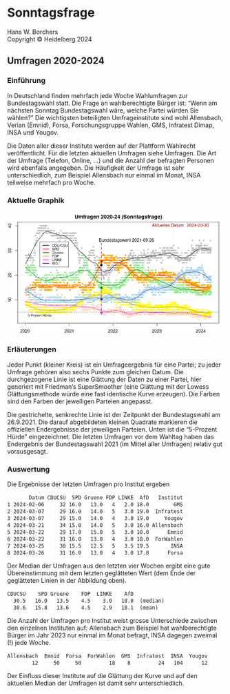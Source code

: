 # Sonntagsfrage

Hans W. Borchers\
Copyright © Heidelberg 2024

## Umfragen 2020-2024


### Einführung

In Deutschland finden mehrfach jede Woche Wahlumfragen zur Bundestagswahl statt. Die Frage an wahlberechtigte Bürger ist: “Wenn am nächsten Sonntag Bundestagswahl wäre, welche Partei würden Sie wählen?” Die wichtigsten beteiligten Umfrageinstitute sind wohl Allensbach, Verian (Emnid), Forsa, Forschungsgruppe Wahlen, GMS, Infratest Dimap, INSA und Yougov.

Die Daten aller dieser Institute werden auf der Plattform Wahlrecht veröffentlicht. Für die letzten aktuellen Umfragen siehe Umfragen. Die Art der Umfrage (Telefon, Online, …) und die Anzahl der befragten Personen wird ebenfalls angegeben. Die Häufigkeit der Umfrage ist sehr unterschiedlich, zum Beispiel Allensbach nur einmal im Monat, INSA teilweise mehrfach pro Woche.


### Aktuelle Graphik

![](umfrage_aktuell.png)


### Erläuterungen

Jeder Punkt (kleiner Kreis) ist ein Umfrageergebnis für eine Partei; zu jeder Umfrage gehören also sechs Punkte zum gleichen Datum. Die durchgezogene Linie ist eine Glättung der Daten zu einer Partei, hier generiert mit Friedman’s SuperSmoother (eine Glättung mit der Lowess Glättungsmethode würde eine fast identische Kurve erzeugen). Die Farben sind den Farben der jeweiligen Parteien angepasst.

Die gestrichelte, senkrechte Linie ist der Zeitpunkt der Bundestagswahl am 26.9.2021. Die darauf abgebildeten kleinen Quadrate markieren die offiziellen Endergebnisse der jeweiligen Parteien. Unten ist die “5-Prozent Hürde” eingezeichnet. Die letzten Umfragen vor dem Wahltag haben das Endergebnis der Bundestagswahl 2021 (im Mittel aller Umfragen) relativ gut vorausgesagt.


### Auswertung

Die Ergebnisse der letzten Umfragen pro Institut ergeben

```
       Datum CDUCSU  SPD Gruene FDP LINKE  AfD   Institut
1 2024-02-06     32 16.0   13.0   4   2.0 18.0        GMS
2 2024-03-07     29 16.0   14.0   5   3.0 19.0  Infratest
3 2024-03-07     29 15.0   14.0   4   3.0 19.0     Yougov
4 2024-03-21     34 15.0   14.0   5   3.0 16.0 Allensbach
5 2024-03-22     29 17.0   15.0   5   3.0 18.0      Emnid
6 2024-03-22     31 16.0   13.0   4   3.0 18.0  ForWahlen
7 2024-03-25     30 15.5   12.5   5   3.5 19.5       INSA
8 2024-03-26     31 16.0   13.0   4   3.0 17.0      Forsa
```

Der Median der Umfragen aus den letzten vier Wochen ergibt eine gute Übereinstimmung mit dem letzten geglätteten Wert (dem Ende der geglätteten Linien in der Abbildung oben).

```
CDUCSU    SPD Gruene    FDP  LINKE    AfD 
  30.5   16.0   13.5    4.5    3.0   18.0  (median)
  30.6   15.8   13.6    4.5    2.9   18.1  (mean)
```

Die Anzahl der Umfragen pro Institut weist grosse Unterschiede zwischen den einzelnen Instituten auf: Allensbach zum Beispiel hat wahlberechtigte Bürger im Jahr 2023 nur einmal im Monat befragt, INSA dagegen zweimal (!) jede Woche.

```
Allensbach  Emnid  Forsa  ForWahlen  GMS  Infratest  INSA  Yougov 
        12     50     50         18    8         24   104      12
```

Der Einfluss dieser Institute auf die Glättung der Kurve und auf den aktuellen Median der Umfragen ist damit sehr unterschiedlich.
